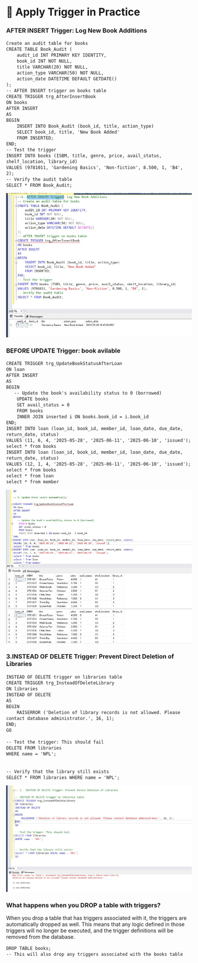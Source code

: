 ﻿ # 🧠 Apply Trigger in Practice  
 ### AFTER INSERT Trigger: Log New Book Additions
```
Create an audit table for books
CREATE TABLE Book_Audit (
    audit_id INT PRIMARY KEY IDENTITY,
    book_id INT NOT NULL,
    title VARCHAR(20) NOT NULL,
    action_type VARCHAR(50) NOT NULL,
    action_date DATETIME DEFAULT GETDATE()
);
-- AFTER INSERT trigger on books table
CREATE TRIGGER trg_AfterInsertBook
ON books
AFTER INSERT
AS
BEGIN
    INSERT INTO Book_Audit (book_id, title, action_type)
    SELECT book_id, title, 'New Book Added'
    FROM INSERTED;
END;
-- Test the trigger
INSERT INTO books (ISBM, title, genre, price, avail_status, shelf_location, library_id)
VALUES (9781011, 'Gardening Basics', 'Non-fiction', 8.500, 1, 'B4', 2);
-- Verify the audit table
SELECT * FROM Book_Audit;
```
![](./image/AfterInsertTrigger.JPG)

### BEFORE UPDATE Trigger: book avilable
```
CREATE TRIGGER trg_UpdateBookStatusAfterLoan
ON loan
AFTER INSERT
AS
BEGIN
   -- Update the book's availability status to 0 (borrowed)
    UPDATE books
    SET avail_status = 0
    FROM books
    INNER JOIN inserted i ON books.book_id = i.book_id
END;
INSERT INTO loan (loan_id, book_id, member_id, loan_date, due_date, return_date, status)
VALUES (11, 6, 4, '2025-05-28', '2025-06-11', '2025-06-10', 'issued');
select * from books
INSERT INTO loan (loan_id, book_id, member_id, loan_date, due_date, return_date, status)
VALUES (12, 1, 4, '2025-05-28', '2025-06-11', '2025-06-10', 'issued');
select * from books
select * from loan
select * from member
```
![](./image/AfterApdateautomatically.JPG)

### 3.INSTEAD OF DELETE Trigger: Prevent Direct Deletion of Libraries

```
INSTEAD OF DELETE trigger on libraries table
CREATE TRIGGER trg_InsteadOfDeleteLibrary
ON libraries
INSTEAD OF DELETE
AS
BEGIN
    RAISERROR ('Deletion of library records is not allowed. Please contact database administrator.', 16, 1);
END;
GO

-- Test the trigger: This should fail
DELETE FROM libraries
WHERE name = 'NPL';


-- Verify that the library still exists
SELECT * FROM libraries WHERE name = 'NPL';
```
![](./image/InsteadDeleteTrigger.JPG)

### What happens when you DROP a table with triggers? 
 
 When you drop a table that has triggers associated with it, the triggers are automatically dropped as well. This means that any logic defined in those triggers will no longer be executed, and the trigger definitions will be removed from the database.

 ``` -- Example: Dropping the books table
 DROP TABLE books;
 -- This will also drop any triggers associated with the books table
 ```

